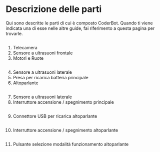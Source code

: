 # Descrizione delle parti

Qui sono descritte le parti di cui è composto CoderBot. Quando ti viene indicata una di esse nelle altre guide, fai riferimento a questa pagina per trovarle.

<img :src="$withBase('/images/description/coderbotfront.jpg')">

1. Telecamera
2. Sensore a ultrasuoni frontale
3. Motori e Ruote

<img :src="$withBase('/images/description/coderbotsideright.jpg')">

4. Sensore a ultrasuoni laterale
5. Presa per ricarica batteria principale
6. Altoparlante

<img :src="$withBase('/images/description/coderbotsideleft.jpg')">

7. Sensore a ultrasuoni laterale
8. Interruttore accensione / spegnimento principale

<img :src="$withBase('/images/description/coderbotspeakercharge.jpg')">

9. Connettore USB per ricarica altoparlante

<img :src="$withBase('/images/description/coderbotspeakerpower.jpg')">

10. Interruttore accensione / spegnimento altoparlante

<img :src="$withBase('/images/description/coderbotspeakermode.jpg')">

11. Pulsante selezione modalità funzionamento altoparlante


